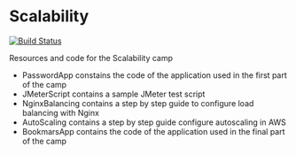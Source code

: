 # Scalability

[![Build Status](https://travis-ci.org/auth0-eng-camp/Scalability.svg?branch=master)](https://travis-ci.org/auth0-eng-camp/Scalability)

Resources and code for the Scalability camp

* PasswordApp constains the code of the application used in the first part of the camp
* JMeterScript contains a sample JMeter test script
* NginxBalancing contains a step by step guide to configure load balancing with Nginx
* AutoScaling contains a step by step guide configure autoscaling in AWS
* BookmarsApp contains the code of the application used in the final part of the camp
